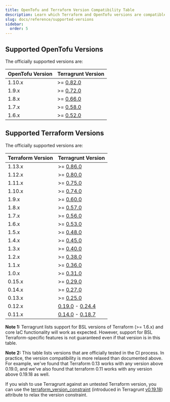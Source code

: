 ```yaml
---
title: OpenTofu and Terraform Version Compatibility Table
description: Learn which Terraform and OpenTofu versions are compatible with which versions of Terragrunt.
slug: docs/reference/supported-versions
sidebar:
  order: 5
---
```


## Supported OpenTofu Versions

The officially supported versions are:

| OpenTofu Version | Terragrunt Version                                                           |
|------------------|------------------------------------------------------------------------------|
| 1.10.x           | >= [0.82.0](https://github.com/gruntwork-io/terragrunt/releases/tag/v0.82.0) |
| 1.9.x            | >= [0.72.0](https://github.com/gruntwork-io/terragrunt/releases/tag/v0.72.0) |
| 1.8.x            | >= [0.66.0](https://github.com/gruntwork-io/terragrunt/releases/tag/v0.66.0) |
| 1.7.x            | >= [0.58.0](https://github.com/gruntwork-io/terragrunt/releases/tag/v0.58.0) |
| 1.6.x            | >= [0.52.0](https://github.com/gruntwork-io/terragrunt/releases/tag/v0.52.0) |

## Supported Terraform Versions

The officially supported versions are:

| Terraform Version | Terragrunt Version                                                                                                                                    |
|-------------------|-------------------------------------------------------------------------------------------------------------------------------------------------------|
| 1.13.x            | >= [0.86.0](https://github.com/gruntwork-io/terragrunt/releases/tag/v0.86.0)                                                                          |
| 1.12.x            | >= [0.80.0](https://github.com/gruntwork-io/terragrunt/releases/tag/v0.80.0)                                                                          |
| 1.11.x            | >= [0.75.0](https://github.com/gruntwork-io/terragrunt/releases/tag/v0.75.0)                                                                          |
| 1.10.x            | >= [0.74.0](https://github.com/gruntwork-io/terragrunt/releases/tag/v0.74.0)                                                                          |
| 1.9.x             | >= [0.60.0](https://github.com/gruntwork-io/terragrunt/releases/tag/v0.60.0)                                                                          |
| 1.8.x             | >= [0.57.0](https://github.com/gruntwork-io/terragrunt/releases/tag/v0.57.0)                                                                          |
| 1.7.x             | >= [0.56.0](https://github.com/gruntwork-io/terragrunt/releases/tag/v0.56.0)                                                                          |
| 1.6.x             | >= [0.53.0](https://github.com/gruntwork-io/terragrunt/releases/tag/v0.53.0)                                                                          |
| 1.5.x             | >= [0.48.0](https://github.com/gruntwork-io/terragrunt/releases/tag/v0.48.0)                                                                          |
| 1.4.x             | >= [0.45.0](https://github.com/gruntwork-io/terragrunt/releases/tag/v0.45.0)                                                                          |
| 1.3.x             | >= [0.40.0](https://github.com/gruntwork-io/terragrunt/releases/tag/v0.40.0)                                                                          |
| 1.2.x             | >= [0.38.0](https://github.com/gruntwork-io/terragrunt/releases/tag/v0.38.0)                                                                          |
| 1.1.x             | >= [0.36.0](https://github.com/gruntwork-io/terragrunt/releases/tag/v0.36.0)                                                                          |
| 1.0.x             | >= [0.31.0](https://github.com/gruntwork-io/terragrunt/releases/tag/v0.31.0)                                                                          |
| 0.15.x            | >= [0.29.0](https://github.com/gruntwork-io/terragrunt/releases/tag/v0.29.0)                                                                          |
| 0.14.x            | >= [0.27.0](https://github.com/gruntwork-io/terragrunt/releases/tag/v0.27.0)                                                                          |
| 0.13.x            | >= [0.25.0](https://github.com/gruntwork-io/terragrunt/releases/tag/v0.25.0)                                                                          |
| 0.12.x            | [0.19.0](https://github.com/gruntwork-io/terragrunt/releases/tag/v0.19.0) - [0.24.4](https://github.com/gruntwork-io/terragrunt/releases/tag/v0.24.4) |
| 0.11.x            | [0.14.0](https://github.com/gruntwork-io/terragrunt/releases/tag/v0.14.0) - [0.18.7](https://github.com/gruntwork-io/terragrunt/releases/tag/v0.18.7) |

**Note 1:** Terragrunt lists support for BSL versions of Terraform (>= 1.6.x) and core IaC functionality will work as expected.
However, support for BSL Terraform-specific features is not guaranteed even if that version is in this table.

**Note 2:** This table lists versions that are officially tested in the CI process. In practice, the version
compatibility is more relaxed than documented above. For example, we've found that Terraform 0.13 works with any version
above 0.19.0, and we've also found that terraform 0.11 works with any version above 0.19.18 as well.

If you wish to use Terragrunt against an untested Terraform version, you can use the
[terraform_version_constraint](https://terragrunt.gruntwork.io/docs/reference/config-blocks-and-attributes/#terraform_version_constraint)
(introduced in Terragrunt [v0.19.18](https://github.com/gruntwork-io/terragrunt/releases/tag/v0.19.18)) attribute to
relax the version constraint.
